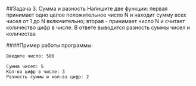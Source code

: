 ##Задача 3. Сумма и разность
Напишите две функции: первая принимает одно целое положительное число N и находит сумму всех чисел от 1 до N включительно; вторая - принимает число N и считает количество цифр в числе. В ответе выводится разность суммы чисел и количества

####Пример работы программы:
````
Введите число: 500

Сумма чисел: 5
Кол-во цифр в числе: 3
Разность суммы и кол-ва цифр: 2
````